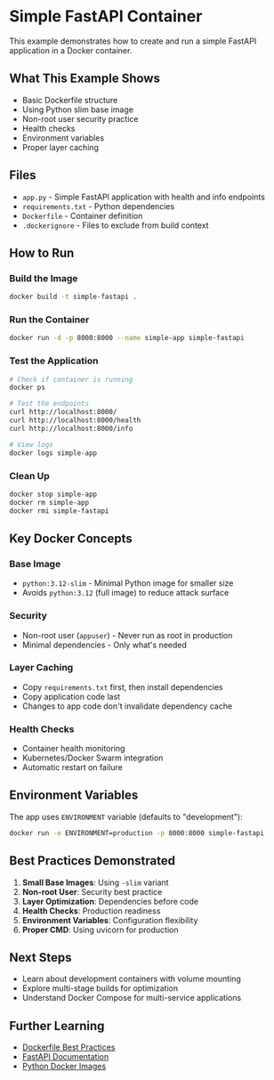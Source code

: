 # Simple FastAPI Container

This example demonstrates how to create and run a simple FastAPI application in a Docker container.

## What This Example Shows

- Basic Dockerfile structure
- Using Python slim base image
- Non-root user security practice
- Health checks
- Environment variables
- Proper layer caching

## Files

- `app.py` - Simple FastAPI application with health and info endpoints
- `requirements.txt` - Python dependencies
- `Dockerfile` - Container definition
- `.dockerignore` - Files to exclude from build context

## How to Run

### Build the Image
```bash
docker build -t simple-fastapi .
```

### Run the Container
```bash
docker run -d -p 8000:8000 --name simple-app simple-fastapi
```

### Test the Application
```bash
# Check if container is running
docker ps

# Test the endpoints
curl http://localhost:8000/
curl http://localhost:8000/health
curl http://localhost:8000/info

# View logs
docker logs simple-app
```

### Clean Up
```bash
docker stop simple-app
docker rm simple-app
docker rmi simple-fastapi
```

## Key Docker Concepts

### Base Image
- `python:3.12-slim` - Minimal Python image for smaller size
- Avoids `python:3.12` (full image) to reduce attack surface

### Security
- Non-root user (`appuser`) - Never run as root in production
- Minimal dependencies - Only what's needed

### Layer Caching
- Copy `requirements.txt` first, then install dependencies
- Copy application code last
- Changes to app code don't invalidate dependency cache

### Health Checks
- Container health monitoring
- Kubernetes/Docker Swarm integration
- Automatic restart on failure

## Environment Variables

The app uses `ENVIRONMENT` variable (defaults to "development"):
```bash
docker run -e ENVIRONMENT=production -p 8000:8000 simple-fastapi
```

## Best Practices Demonstrated

1. **Small Base Images**: Using `-slim` variant
2. **Non-root User**: Security best practice
3. **Layer Optimization**: Dependencies before code
4. **Health Checks**: Production readiness
5. **Environment Variables**: Configuration flexibility
6. **Proper CMD**: Using uvicorn for production

## Next Steps

- Learn about development containers with volume mounting
- Explore multi-stage builds for optimization
- Understand Docker Compose for multi-service applications

## Further Learning

- [Dockerfile Best Practices](https://docs.docker.com/develop/dev-best-practices/)
- [FastAPI Documentation](https://fastapi.tiangolo.com/)
- [Python Docker Images](https://hub.docker.com/_/python)
